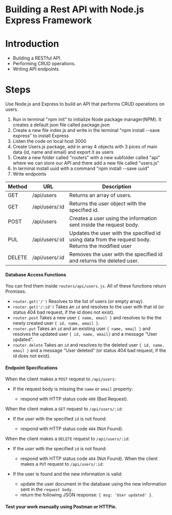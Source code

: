 # Building a Rest API with Node.js Express Framework 
# Introduction 
- Building a RESTful API.
- Performing CRUD operations.
- Writing API endpoints.

# Steps
Use Node.js and Express to build an API that performs CRUD operations on users.
1. Run in terminal "npm init" to initialize Node package manager(NPM). It creates a default json file called package.json
2. Create a new file index.js and write in the terminal "npm install --save express" to install Express 
3. Listen the code on local host 3000 
4. Create Users.js package, add in array 4 objects with 3 pices of main data (id, name and email) and export it as users 
5. Create a new folder called "routers" with a new subfolder called "api" where we can store our API and there add a new file called "users.js"
6. In terminal install uuid with a command "npm install --save uuid"
7. Write endpoints 

| Method | URL | Description |
| --- | --- | --- |
| GET | /api/users |Returns an array of users.|
| GET | /api/users/:id |Returns the user object with the specified id.|
| POST | /api/users |Creates a user using the information sent inside the request body.|
| PUL | /api/users/:id |Updates the user with the specified id using data from the request body. Returns the modified user|
| DELETE | /api/users/:id |Removes the user with the specified id and returns the deleted user.|
#### Database Access Functions

You can find them inside `routers/api/users.js`. All of these functions return Promises.

- `router.get('/')` Resolves to the list of users (or empty array).
- `router.get('/:id')` Takes an `id` and resolves to the user with that id (or status 404 bad request, if the id does not exist).
- `router.post` Takes a new user `{ name, email }` and resolves to the the newly created user `{ id, name, email }`.
- `router.put` Takes an `id` and an existing user `{ name, email }` and resolves the updated user `{ id, name, email}` and a message "User updated".
- `router.delete` Takes an `id`  and resolves to the deleted user `{ id, name, email }` and a message "User deleted" (or status 404 bad request, if the id does not exist).
#### Endpoint Specifications
When the client makes a `POST` request to `/api/users`:

- If the request body is missing the `name` or `email` property:

  - respond with HTTP status code `400` (Bad Request).
 
When the client makes a `GET` request to `/api/users/:id`:

- If the _user_ with the specified `id` is not found:

  - respond with HTTP status code `404` (Not Found).
  
When the client makes a `DELETE` request to `/api/users/:id`:

- If the _user_ with the specified `id` is not found:

  - respond with HTTP status code `404` (Not Found).
When the client makes a `PUT` request to `/api/users/:id`:
- If the user is found and the new information is valid:

  - update the user document in the database using the new information sent in the `request body`.
  - return the following JSON response: `{ msg: 'User updated' }`.

#### Test your work manually using Postman or HTTPie.
